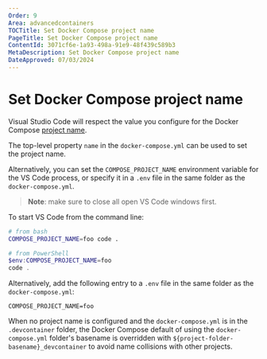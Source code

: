 ```yaml
---
Order: 9
Area: advancedcontainers
TOCTitle: Set Docker Compose project name
PageTitle: Set Docker Compose project name
ContentId: 3071cf6e-1a93-498a-91e9-48f439c589b3
MetaDescription: Set Docker Compose project name
DateApproved: 07/03/2024
---
```

# Set Docker Compose project name

Visual Studio Code will respect the value you configure for the Docker Compose [project name](https://docs.docker.com/compose/project-name/).

The top-level property `name` in the `docker-compose.yml` can be used to set the project name.

Alternatively, you can set the `COMPOSE_PROJECT_NAME` environment variable for the VS Code process, or specify it in a `.env` file in the same folder as the `docker-compose.yml`.

> **Note**: make sure to close all open VS Code windows first.

To start VS Code from the command line:

```bash
# from bash
COMPOSE_PROJECT_NAME=foo code .
```

```PowerShell
# from PowerShell
$env:COMPOSE_PROJECT_NAME=foo
code .
```

Alternatively, add the following entry to a `.env` file in the same folder as the `docker-compose.yml`:

```
COMPOSE_PROJECT_NAME=foo
```

When no project name is configured and the `docker-compose.yml` is in the `.devcontainer` folder, the Docker Compose default of using the `docker-compose.yml` folder's basename is overridden with `${project-folder-basename}_devcontainer` to avoid name collisions with other projects.
